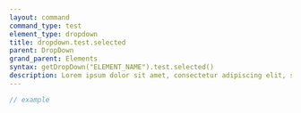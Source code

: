 ```yaml
---
layout: command
command_type: test
element_type: dropdown
title: dropdown.test.selected
parent: DropDown
grand_parent: Elements
syntax: getDropDown("ELEMENT_NAME").test.selected()
description: Lorem ipsum dolor sit amet, consectetur adipiscing elit, sed do eiusmod tempor incididunt ut labore et dolore magna aliqua. Ut enim ad minim veniam, quis nostrud exercitation ullamco laboris nisi ut aliquip ex ea commodo consequat.
---
```


```javascript
// example
```